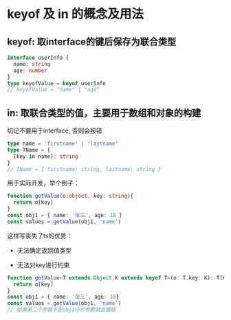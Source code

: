 # keyof 及 in 的概念及用法

## keyof: 取interface的键后保存为联合类型

```ts
interface userInfo {
  name: string
  age: number
}
type keyofValue = keyof userInfo
// keyofValue = "name" | "age"
```

## in: 取联合类型的值，主要用于数组和对象的构建

切记不要用于interface, 否则会报错

```ts
type name = 'firstname' | 'lastname'
type TName = {
  [key in name]: string
}
// TName = { firstname: string, lastname: string }
```

用于实际开发，举个例子：

```ts
function getValue(o:object, key: string){
  return o[key]
}
const obj1 = { name: '张三', age: 18 }
const values = getValue(obj1, 'name')
```

这样写丧失了ts的优势：

- 无法确定返回值类型

- 无法对key进行约束

```ts
function getValue<T extends Object,K extends keyof T>(o: T,key: K): T[K] {
  return o[key]
}
const obj1 = { name: '张三', age: 18}
const values = getValue(obj1, 'name')
// 如果第二个参数不是obj1中的参数就会报错
```